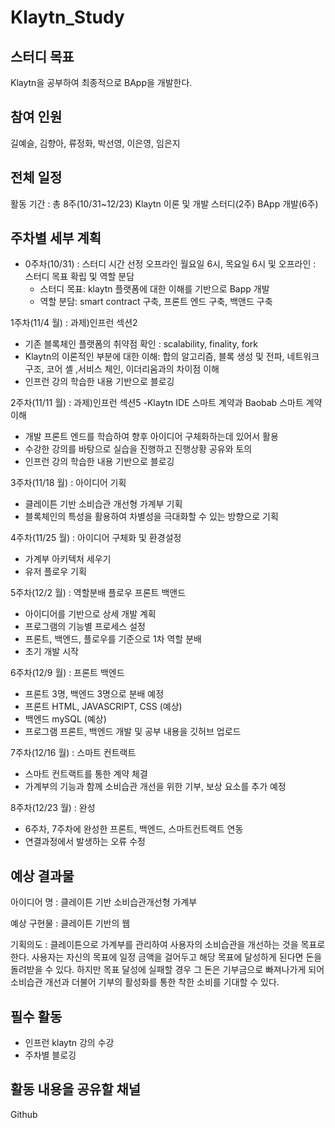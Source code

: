 # Klaytn_Study

## 스터디 목표
Klaytn을 공부하여 최종적으로 BApp을 개발한다.



## 참여 인원
길예슬, 김향아, 류정화, 박선영, 이은영, 임은지



## 전체 일정
활동 기간
: 총 8주(10/31~12/23)
  Klaytn 이론 및 개발 스터디(2주)
  BApp 개발(6주)
  
  

## 주차별 세부 계획
- 0주차(10/31)
: 스터디 시간 선정 오프라인 월요일 6시, 목요일 6시 및 오프라인
: 스터디 목표 확립 및 역할 분담
  - 스터디 목표: klaytn 플랫폼에 대한 이해를 기반으로 Bapp 개발
  - 역할 분담: smart contract 구축, 프론트 엔드 구축, 백앤드 구축

1주차(11/4 월)
: 과제)인프런 섹션2
- 기존 블록체인 플랫폼의 취약점 확인 : scalability, finality, fork
- Klaytn의 이론적인 부분에 대한 이해: 합의 알고리즘, 블록 생성 및 전파, 네트워크 구조, 코어 셸 ,서비스 체인, 이더리움과의 차이점 이해
- 인프런 강의 학습한 내용 기반으로 블로깅

2주차(11/11 월)
: 과제)인프런 섹션5
-Klaytn IDE 스마트 계약과 Baobab 스마트 계약 이해
- 개발 프론트 엔드를 학습하여 향후 아이디어 구체화하는데 있어서 활용
- 수강한 강의를 바탕으로 실습을 진행하고 진행상황 공유와 토의
- 인프런 강의 학습한 내용 기반으로 블로깅

3주차(11/18 월)
: 아이디어 기획
- 클레이튼 기반 소비습관 개선형 가계부 기획
- 블록체인의 특성을 활용하여 차별성을 극대화할 수 있는 방향으로 기획

4주차(11/25 월)
: 아이디어 구체화 및 환경설정
- 가계부 아키텍처 세우기
- 유저 플로우 기획

5주차(12/2 월)
: 역할분배 플로우 프론트 백앤드
- 아이디어를 기반으로 상세 개발 계획
- 프로그램의 기능별 프로세스 설정
- 프론트, 백엔드, 플로우를 기준으로 1차 역할 분배
- 초기 개발 시작 

6주차(12/9 월)
: 프론트 백엔드
- 프론트 3명, 백엔드 3명으로 분배 예정
- 프론트 HTML, JAVASCRIPT, CSS (예상)
- 백엔드 mySQL (예상)
- 프로그램 프론트, 백엔드 개발 및 공부 내용을 깃허브 업로드

7주차(12/16 월)
: 스마트 컨트랙트
- 스마트 컨트랙트를 통한 계약 체결
- 가계부의 기능과 함께 소비습관 개선을 위한 기부, 보상 요소를 추가 예정

8주차(12/23 월)
: 완성
- 6주차, 7주차에 완성한 프론트, 백엔드, 스마트컨트랙트 연동
- 연결과정에서 발생하는 오류 수정



## 예상 결과물
아이디어 명
: 클레이튼 기반 소비습관개선형 가계부

예상 구현물
: 클레이튼 기반의 웹

기획의도
: 클레이튼으로 가계부를 관리하여 사용자의 소비습관을 개선하는 것을 목표로 한다. 사용자는 자신의 목표에 일정 금액을 걸어두고 해당 목표에 달성하게 된다면 돈을 돌려받을 수 있다. 하지만 목표 달성에 실패할 경우 그 돈은 기부금으로 빠져나가게 되어 소비습관 개선과 더불어 기부의 활성화를 통한 착한 소비를 기대할 수 있다.



## 필수 활동
- 인프런 klaytn 강의 수강
- 주차별 블로깅



## 활동 내용을 공유할 채널
Github


